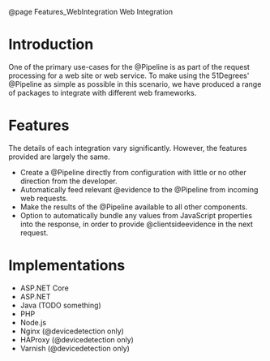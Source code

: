 @page Features_WebIntegration Web Integration

# Introduction

One of the primary use-cases for the @Pipeline is as part of the request processing for a web site 
or web service. 
To make using the 51Degrees' @Pipeline as simple as possible in this scenario, we
have produced a range of packages to integrate with different web frameworks.

# Features

The details of each integration vary significantly. However, the features provided
are largely the same.

- Create a @Pipeline directly from configuration with little or no other direction from the developer.
- Automatically feed relevant @evidence to the @Pipeline from incoming web requests.
- Make the results of the @Pipeline available to all other components.
- Option to automatically bundle any values from JavaScript properties into the response, in order to 
provide @clientsideevidence in the next request.

# Implementations

- ASP.NET Core
- ASP.NET
- Java (TODO something)
- PHP
- Node.js
- Nginx (@devicedetection only)
- HAProxy (@devicedetection only)
- Varnish (@devicedetection only)
